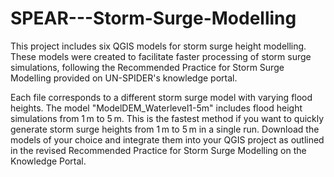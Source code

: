 # SPEAR---Storm-Surge-Modelling

This project includes six QGIS models for storm surge height modelling. These models were created to facilitate faster processing of storm surge simulations, following the Recommended Practice for Storm Surge Modelling provided on UN-SPIDER's knowledge portal.

Each file corresponds to a different storm surge model with varying flood heights.
The model "ModelDEM_Waterlevel1-5m" includes flood height simulations from 1 m to 5 m. This is the fastest method if you want to quickly generate storm surge heights from 1 m to 5 m in a single run.
Download the models of your choice and integrate them into your QGIS project as outlined in the revised Recommended Practice for Storm Surge Modelling on the Knowledge Portal.
 
